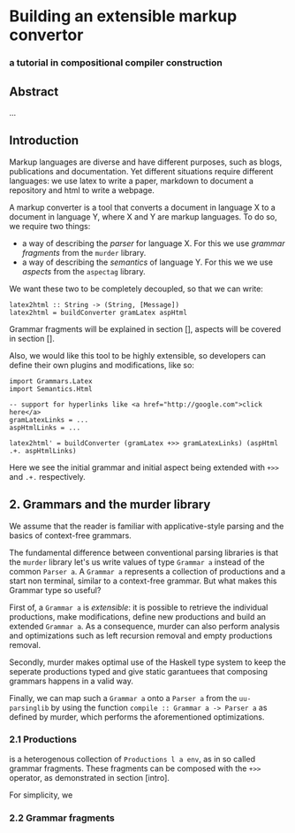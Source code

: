 # Building an extensible markup convertor
### a tutorial in compositional compiler construction

## Abstract
...

## Introduction
Markup languages are diverse and have different purposes, such as blogs, publications and documentation. Yet different situations require different languages: we use latex to write a paper, markdown to document a repository and html to write a webpage. 

A markup converter is a tool that converts a document in language X to a document in language Y, where X and Y are markup languages. To do so, we require two things: 

* a way of describing the _parser_ for language X. For this we use _grammar fragments_ from the `murder` library.
* a way of describing the _semantics_ of language Y. For this we we use _aspects_ from the `aspectag` library.

We want these two to be completely decoupled, so that we can write:

	latex2html :: String -> (String, [Message])
    latex2html = buildConverter gramLatex aspHtml

Grammar fragments will be explained in section [], aspects will be covered in section []. 

Also, we would like this tool to be highly extensible, so developers can define their own plugins and modifications, like so:

    import Grammars.Latex
    import Semantics.Html
    
    -- support for hyperlinks like <a href="http://google.com">click here</a>
	gramLatexLinks = ...
	aspHtmlLinks = ...

    latex2html' = buildConverter (gramLatex +>> gramLatexLinks) (aspHtml .+. aspHtmlLinks)

Here we see the initial grammar and initial aspect being extended with `+>>` and `.+.` respectively. 












## 2. Grammars and the murder library

We assume that the reader is familiar with applicative-style parsing and the basics of context-free grammars.

The fundamental difference between conventional parsing libraries is that the `murder` library let's us write values of type `Grammar a` instead of the common `Parser a`. A `Grammar a` represents a collection of productions and a start non terminal, similar to a context-free grammar. But what makes this Grammar type so useful? 

First of, a `Grammar a` is _extensible_: it is possible to retrieve the individual productions, make modifications, define new productions and build an extended `Grammar a`. As a consequence, murder can also perform analysis and optimizations such as left recursion removal and empty productions removal. 

Secondly, murder makes optimal use of the Haskell type system to keep the seperate productions typed and give static garantuees that composing grammars happens in a valid way. 

Finally, we can map such a `Grammar a` onto a `Parser a` from the `uu-parsinglib` by using the function ``compile :: Grammar a -> Parser a`` as defined by murder, which performs the aforementioned optimizations.

### 2.1 Productions


is a heterogenous collection of ``Productions l a env``, as in  so called grammar fragments. These fragments can be composed with the ``+>>`` operator, as demonstrated in section [intro]. 

For simplicity, we  


### 2.2 Grammar fragments